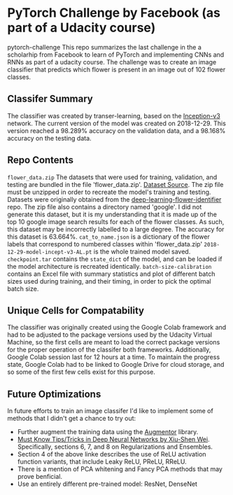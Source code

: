 
# PyTorch Challenge by Facebook (as part of a Udacity course)
pytorch-challenge
This repo summarizes the last challenge in the a scholarhip from Facebook to learn of PyTorch and implementing CNNs and RNNs as part of a udacity course.
The challenge was to create an image classifier that predicts which flower is present in an image out of 102 flower classes.

## Classifer Summary
The classifier was created by transer-learning, based on the [Inception-v3](https://arxiv.org/abs/1512.00567) network.
The current version of the model was created on 2018-12-29.
This version reached a 98.289% accuracy on the validation data, and a 98.168% accuracy on the testing data.

## Repo Contents
`flower_data.zip` The datasets that were used for training, validation, and testing are bundled in the file 'flower_data.zip'. [Dataset Source](http://www.robots.ox.ac.uk/~vgg/data/flowers/102/).
The zip file must be unzipped in order to recreate the model's training and testing.
Datasets were originally obtained from the [deep-learning-flower-identifier](https://github.com/GabrielePicco/deep-learning-flower-identifier) repo.
The zip file also contains a directory named 'google'.  I did not generate this dataset, but it is my understanding that it is made up of the top 10 google image search results for each of the flower classes.
As such, this dataset may be incorrectly labelled to a large degree.  The accuracy for this dataset is 63.664%.
`cat_to_name.json` is a dictionary of the flower labels that correspond to numbered classes within 'flower_data.zip'
`2018-12-29-model-incept-v3-AL.pt` is the whole trained model saved.
`checkpoint.tar` contains the `state_dict` of the model, and can be loaded if the model architecture is recreated identically.
`batch-size-calibration` contains an Excel file with summary statistics and plot of different batch sizes used during training, and their timing, in order to pick the optimal batch size.

## Unique Cells for Compatability
The classifier was originally created using the Google Colab framework and had to be adjusted to the package versions used by the Udacity Virtual Machine, so the first cells are meant to load the correct package versions for the proper operation of the classifer both frameworks.
Additionally, Google Colab session last for 12 hours at a time. To maintain the progress state, Google Colab had to be linked to Google Drive for cloud storage, and so some of the first few cells exist for this purpose.

## Future Optimizations
In future efforts to train an image classifer I'd like to implement some of methods that I didn't get a chance to try out:
- Further augment the training data using the [Augmentor](https://github.com/mdbloice/Augmentor) library.
- [Must Know Tips/Tricks in Deep Neural Networks by Xiu-Shen Wei](http://lamda.nju.edu.cn/weixs/project/CNNTricks/CNNTricks.html). Specifically, sections 6, 7, and 8 on Regularizations and Ensembles.
- Section 4 of the above linke describes the use of ReLU activation function variants, that include Leaky ReLU, PReLU, RReLU.
- There is a mention of PCA whitening and Fancy PCA methods that may prove benficial.
- Use an entirely different pre-trained model: ResNet, DenseNet
